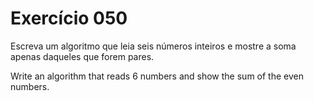 # Exercício 050

Escreva um algoritmo que leia seis números inteiros e mostre a soma
apenas daqueles que forem pares.

Write an algorithm that reads 6 numbers and show the sum of the even
numbers.